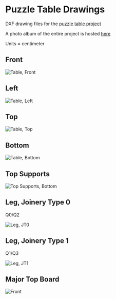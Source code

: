 # Puzzle Table Drawings

DXF drawing files for the [puzzle table project](https://github.com/jonlamb-gh/openscad-models-rust/tree/master/wood-projects/table)

A photo album of the entire project is hosted [here](https://jonlamb-gh.github.io/wood-projects/table/site/index.html)

Units = centimeter

## Front

![Table, Front](images/table_front.svg)

## Left

![Table, Left](images/table_left.svg)

## Top

![Table, Top](images/table_top.svg)

## Bottom

![Table, Bottom](images/table_bottom.svg)

## Top Supports

![Top Supports, Bottom](images/top_supports.svg)

## Leg, Joinery Type 0

Q0/Q2

![Leg, JT0](images/leg_board_jt0.svg)

## Leg, Joinery Type 1

Q1/Q3

![Leg, JT1](images/leg_board_jt1.svg)

## Major Top Board

![Front](images/major_top_board_front.svg)
